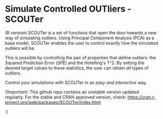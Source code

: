 # Simulate Controlled OUTliers - SCOUTer
(R version)
SCOUTer is a set of functions that open the door towards a new way of 
simulating outliers. Using Principal Component Analysis (PCA) as a base 
model, SCOUTer enables the user to control exactly how the simulated 
outliers will be.

This is possible by controlling the pair of properties that define 
outliers: the Squared Prediction Error (_SPE_) and the Hotelling's T^2. 
By setting the desired target values to these statistics, the user can 
obtain *all* types of outliers.
 
Control your simulations with SCOUTer in an *easy and interactive* way.

*!!Important:* This github repo contains an unstable version updated regularly. For the stable and CRAN approved version, check: https://cran.r-project.org/web/packages/SCOUTer/index.html

:) 
